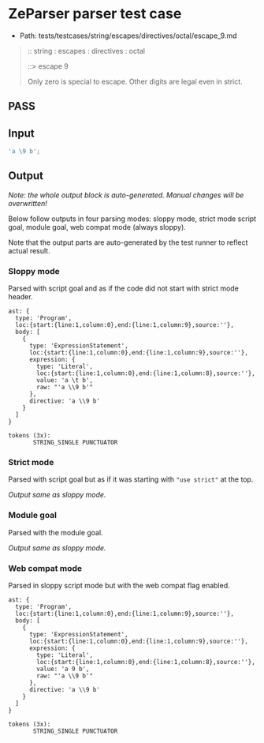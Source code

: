 # ZeParser parser test case

- Path: tests/testcases/string/escapes/directives/octal/escape_9.md

> :: string : escapes : directives : octal
>
> ::> escape 9
>
> Only zero is special to escape. Other digits are legal even in strict.

## PASS

## Input

`````js
'a \9 b';
`````

## Output

_Note: the whole output block is auto-generated. Manual changes will be overwritten!_

Below follow outputs in four parsing modes: sloppy mode, strict mode script goal, module goal, web compat mode (always sloppy).

Note that the output parts are auto-generated by the test runner to reflect actual result.

### Sloppy mode

Parsed with script goal and as if the code did not start with strict mode header.

`````
ast: {
  type: 'Program',
  loc:{start:{line:1,column:0},end:{line:1,column:9},source:''},
  body: [
    {
      type: 'ExpressionStatement',
      loc:{start:{line:1,column:0},end:{line:1,column:9},source:''},
      expression: {
        type: 'Literal',
        loc:{start:{line:1,column:0},end:{line:1,column:8},source:''},
        value: 'a \t b',
        raw: "'a \\9 b'"
      },
      directive: 'a \\9 b'
    }
  ]
}

tokens (3x):
       STRING_SINGLE PUNCTUATOR
`````

### Strict mode

Parsed with script goal but as if it was starting with `"use strict"` at the top.

_Output same as sloppy mode._

### Module goal

Parsed with the module goal.

_Output same as sloppy mode._

### Web compat mode

Parsed in sloppy script mode but with the web compat flag enabled.

`````
ast: {
  type: 'Program',
  loc:{start:{line:1,column:0},end:{line:1,column:9},source:''},
  body: [
    {
      type: 'ExpressionStatement',
      loc:{start:{line:1,column:0},end:{line:1,column:9},source:''},
      expression: {
        type: 'Literal',
        loc:{start:{line:1,column:0},end:{line:1,column:8},source:''},
        value: 'a 9 b',
        raw: "'a \\9 b'"
      },
      directive: 'a \\9 b'
    }
  ]
}

tokens (3x):
       STRING_SINGLE PUNCTUATOR
`````

